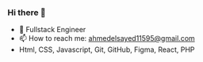 ### Hi there 👋


- 🔭 Fullstack Engineer
- 📫 How to reach me: ahmedelsayed11595@gmail.com
- Html, CSS, Javascript, Git, GitHub, Figma, React, PHP
